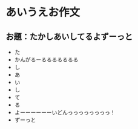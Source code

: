 # あいうえお作文
## お題：たかしあいしてるよずーっと
- た
- かんがるーるるるるるるる
- し
- あ
- い
- し
- て
- る
- よーーーーーーいどんっっっっっっっっ！
- ずーっと
